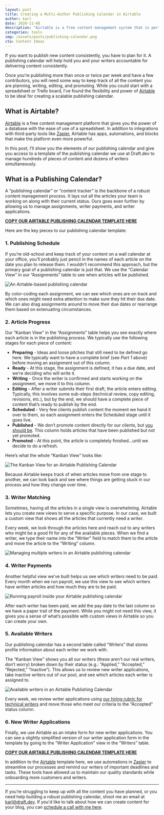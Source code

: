 ```yaml
---
layout: post
title: Creating a Multi-Author Publishing Calendar in Airtable
author: karl
date: 2020-11-08
description: "Airtable is a free content management system that is perfect for managing large blogs with multiple authors. Here's how we use it for our publishing calendar."
categories: tools
img: /assets/posts/publishing-calendar.png
cta: Content Ideas
---
```


If you want to publish new content consistently, you have to plan for it. A publishing calendar will help hold you and your writers accountable for delivering content consistently.

Once you’re publishing more than once or twice per week and have a few contributors, you will need some way to keep track of all the content you are planning, writing, editing, and promoting. While you could start with a spreadsheet or Trello board, I’ve found the flexibility and power of [Airtable](https://airtable.com/invite/r/4EaSmQNr) to be ideal for creating a scalable publishing calendar.

<!-- signup -->

## What is Airtable?
[Airtable](https://airtable.com/invite/r/4EaSmQNr) is a free content management platform that gives you the power of a database with the ease of use of a spreadsheet. In addition to integrations with third-party tools like [Zapier](https://zapier.com/), Airtable has apps, automations, and blocks that make the platform even more powerful.

In this post, I’ll show you the elements of our publishing calendar and give you access to a template of the publishing calendar we use at Draft.dev to manage hundreds of pieces of content and dozens of writers simultaneously.

## What is a Publishing Calendar?

A “publishing calendar” or “content tracker” is the backbone of a robust content management process. It lays out all the articles your team is working on along with their current status. Ours goes even further by allowing us to manage assignments, writer payments, and writer applications.

**[COPY OUR AIRTABLE PUBLISHING CALENDAR TEMPLATE HERE](https://pcto.co/publishing-calendar)**

Here are the key pieces to our publishing calendar template:

### 1. Publishing Schedule

If you’re old-school and keep track of your content on a wall calendar at your office, you’ll probably just pencil in the names of each article on the date you plan to release them. I wouldn’t recommend this approach, but the primary goal of a publishing calendar is just that. We use the “Calendar View” in our “Assignments” table to see when articles will be published.

![An Airtable-based publishing calendar](/learn/assets/posts/publishing-calendar.png)

By color-coding each assignment, we can see which ones are on track and which ones might need extra attention to make sure they hit their due date. We can also drag assignments around to move their due dates or rearrange them based on extenuating circumstances.

### 2. Article Progress

Our “Kanban View” in the “Assignments” table helps you see exactly where each article is in the publishing process. We typically use the following stages for each piece of content:

*   **Preparing** - Ideas and loose pitches that still need to be defined go here. We typically want to have a complete brief (see _Part 1_ above) before moving an assignment out of this column.
*   **Ready** - At this stage, the assignment is defined, it has a due date, and we’re deciding who will write it.
*   **Writing** - Once the writer is confirmed and starts working on the assignment, we move it to this column.
*   **Editing** - After a writer submits their first draft, the article enters editing. Typically, this involves some sub-steps (technical review, copy editing, revisions, etc.), but by the end, we should have a complete piece of content that’s ready to publish by the end.
*   **Scheduled** - Very few clients publish content the moment we hand it over to them, so each assignment enters the Scheduled stage until it goes live.
*   **Published** - We don’t promote content directly for our clients, but [you should be](https://draft.dev/learn/promotion). This column holds articles that have been published but not yet promoted.
*   **Promoted** - At this point, the article is completely finished...until we decide to do a refresh.

Here’s what the whole “Kanban View” looks like:

![The Kanban View for an Airtable Publishing Calendar](https://i.imgur.com/mGzNcY7.png)

Because Airtable keeps track of when articles move from one stage to another, we can look back and see where things are getting stuck in our process and how they change over time.

### 3. Writer Matching

Sometimes, having all the articles in a single view is overwhelming. Airtable lets you create new views to serve a specific purpose. In our case, we built a custom view that shows all the articles that currently need a writer.

Every week, we look through the articles here and reach out to any writers who might be a good fit for any of the available pieces. When we find a writer, we type their name into the “Writer” field to match them to the article and move the article to the “Writing” column.

![Managing multiple writers in an Airtable publishing calendar](https://i.imgur.com/pX4cvBF.png)

### 4. Writer Payments

Another helpful view we’ve built helps us see which writers need to be paid. Every month when we run payroll, we use this view to see which writers have written articles and how much they are to be paid.

![Running payroll inside your Airtable publishing calendar](https://i.imgur.com/8Pob9uf.png)

After each writer has been paid, we add the pay date to the last column so we have a paper trail of the payment. While you might not need this view, it gives you a sense of what’s possible with custom views in Airtable so you can create your own.

### 5. Available Writers

Our publishing calendar has a second table called “Writers” that stores profile information about each writer we work with.

The “Kanban View” shows you all our writers (these aren’t our real writers, don’t worry) broken down by their status (e.g.: “Applied,” “Accepted,” “Rejected,” “Inactive”). This allows us to review new writer applications, take inactive writers out of our pool, and see which articles each writer is assigned to.

![Available writers in an Airtable Publishing Calendar](https://i.imgur.com/6T4jhwo.png)

Every week, we review writer applications using [our hiring rubric for technical writers](https://draft.dev/learn/technical-writing-rubric) and move those who meet our criteria to the “Accepted” status column.

### 6. New Writer Applications
Finally, we use Airtable as an intake form for new writer applications. You can see a slightly simplified version of our writer application form in the template by going to the “Writer Application” view in the “Writers” table.

**[COPY OUR AIRTABLE PUBLISHING CALENDAR TEMPLATE HERE](https://pcto.co/publishing-calendar)**

In addition to the [Airtable](https://airtable.com/invite/r/4EaSmQNr) template here, we use automations in [Zapier](https://zapier.com/) to streamline our processes and remind our writers of important deadlines and tasks. These tools have allowed us to maintain our quality standards while onboarding more customers and writers.

-----

If you’re struggling to keep up with all the content you have planned, or you need help building a robust publishing calendar, shoot me an email at [karl@draft.dev](mailto:karl@draft.dev). If you'd like to talk about how we can create content for your blog, you can [schedule a call with me here](https://draft.dev/call).
